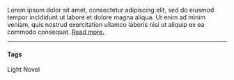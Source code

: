 Lorem ipsum dolor sit amet, consectetur adipiscing elit, sed do 
eiusmod tempor incididunt ut labore et dolore magna aliqua. 
Ut enim ad minim veniam, quis nostrud exercitation ullamco 
laboris nisi ut aliquip ex ea commodo consequat. [Read more.](https://www.lipsum.com/)

---

#### Tags

Light Novel


